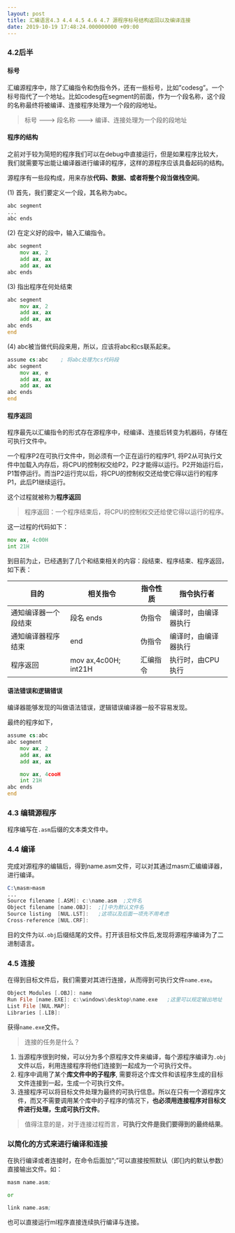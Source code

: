 ```yaml
---
layout: post
title: 汇编语言4.3 4.4 4.5 4.6 4.7 源程序标号结构返回以及编译连接
date: 2019-10-19 17:48:24.000000000 +09:00
---
```


### 4.2后半

#### 标号

汇编源程序中，除了汇编指令和伪指令外，还有一些标号，比如”codesg”。一个标号指代了一个地址。比如codesg在segment的前面，作为一个段名称，这个段的名称最终将被编译、连接程序处理为一个段的段地址。

> 标号 ---> 段名称 ---> 编译、连接处理为一个段的段地址

#### 程序的结构

之前对于较为简短的程序我们可以在debug中直接运行，但是如果程序比较大，我们就需要写出能让编译器进行编译的程序，这样的源程序应该具备起码的结构。

源程序有一些段构成，用来存放**代码、数据、或者将整个段当做栈空间**。

(1) 首先，我们要定义一个段，其名称为abc。

```asm
abc segment
...
abc ends
```
(2) 在定义好的段中，输入汇编指令。

```asm
abc segment
    mov ax, 2
    add ax, ax
    add ax, ax
abc ends
```

(3) 指出程序在何处结束

```asm
abc segment
    mov ax, 2
    add ax, ax
    add ax, ax
abc ends
end
```

(4) abc被当做代码段来用，所以，应该将abc和cs联系起来。

```asm
assume cs:abc    ; 将abc处理为cs代码段
abc segment
    mov ax, e
    add ax, ax
    add ax, ax
abc ends
end
```
#### 程序返回

程序最先以汇编指令的形式存在源程序中，经编译、连接后转变为机器码，存储在可执行文件中。

一个程序P2在可执行文件中，则必须有一个正在运行的程序P1, 将P2从可执行文件中加载入内存后，将CPU的控制权交给P2，P2才能得以运行。P2开始运行后，P1暂停运行。而当P2运行完以后，将CPU的控制权交还给使它得以运行的程序P1，此后P1继续运行。

这个过程就被称为**程序返回**

> 程序返回：一个程序结束后，将CPU的控制权交还给使它得以运行的程序。

这一过程的代码如下：

```asm
mov ax, 4c00H
int 21H
```

到目前为止，已经遇到了几个和结束相关的内容：段结束、程序结束、程序返回，如下表：

| 目的                 | 相关指令             | 指令性质 | 指令执行者           |
|----------------------|----------------------|----------|----------------------|
| 通知编译器一个段结束 | 段名 ends            | 伪指令   | 编译时，由编译器执行 |
| 通知编译器程序结束   | end                  | 伪指令   | 编译时，由编译器执行 |
| 程序返回             | mov ax,4c00H; int21H | 汇编指令 | 执行时，由CPU执行    |

#### 语法错误和逻辑错误

编译器能够发现的叫做语法错误，逻辑错误编译器一般不容易发现。

最终的程序如下，

```asm
assume cs:abc
abc segment
    mov ax, 2
    add ax, ax
    add ax, ax

    mov ax, 4cooH
    int 21H
abc ends
end
```

### 4.3 编辑源程序

程序编写在```.asm```后缀的文本类文件中。

### 4.4 编译

完成对源程序的编辑后，得到name.asm文件，可以对其通过masm汇编编译器，进行编译。

```asm
C:\masm>masm
...
Source filename [.ASM]: c:\name.asm  ;文件名
Object filename [name.OBJ]:  ;[]中为默认文件名
Source listing  [NUL.LST]:   ;这项以及后面一项先不用考虑
Cross-reference [NUL.CRF]:
```
目的文件为以```.obj```后缀结尾的文件。打开该目标文件后,发现将源程序编译为了二进制语言。

### 4.5 连接

在得到目标文件后，我们需要对其进行连接，从而得到可执行文件```name.exe```。

```asm
Object Modules [.OBJ]: name
Run File [name.EXE]: c:\windows\desktop\name.exe   ;这里可以规定输出地址
List File [NUL.MAP]:
Libraries [.LIB]:
```
获得```name.exe```文件。

> 连接的任务是什么？

1. 当源程序很到时候，可以分为多个原程序文件来编译，每个源程序编译为```.obj```文件以后，利用连接程序将他们连接到一起成为一个可执行文件。
2. 程序中调用了某个**库文件中的子程序**, 需要将这个库文件和该程序生成的目标文件连接到一起，生成一个可执行文件。
3. 连接程序可以将目标文件处理为最终的可执行信息。所以在只有一个源程序文件，而又不需要调用某个库中的子程序的情况下，**也必须用连接程序对目标文件进行处理，生成可执行文件**。

> 值得注意的是，对于连接过程而言，**可执行文件是我们要得到的最终结果**。

### 以简化的方式来进行编译和连接

在执行编译或者连接时，在命令后面加“;”可以直接按照默认（即[]内的默认参数）直接输出文件。如：

```asm
masm name.asm;

or

link name.asm;
```

也可以直接运行ml程序直接连续执行编译与连接。


